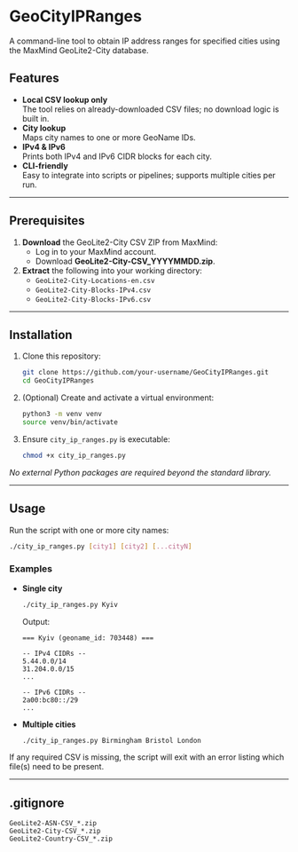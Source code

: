 # GeoCityIPRanges
A command-line tool to obtain IP address ranges for specified cities using the MaxMind GeoLite2-City database.


## Features

- **Local CSV lookup only**  
  The tool relies on already-downloaded CSV files; no download logic is built in.  
- **City lookup**  
  Maps city names to one or more GeoName IDs.  
- **IPv4 & IPv6**  
  Prints both IPv4 and IPv6 CIDR blocks for each city.  
- **CLI-friendly**  
  Easy to integrate into scripts or pipelines; supports multiple cities per run.

---

## Prerequisites

1. **Download** the GeoLite2-City CSV ZIP from MaxMind:  
   - Log in to your MaxMind account.  
   - Download **GeoLite2-City-CSV_YYYYMMDD.zip**.  
2. **Extract** the following into your working directory:  
   - `GeoLite2-City-Locations-en.csv`  
   - `GeoLite2-City-Blocks-IPv4.csv`  
   - `GeoLite2-City-Blocks-IPv6.csv`

---

## Installation

1. Clone this repository:  
   ```bash
   git clone https://github.com/your-username/GeoCityIPRanges.git
   cd GeoCityIPRanges
   ```
2. (Optional) Create and activate a virtual environment:  
   ```bash
   python3 -m venv venv
   source venv/bin/activate
   ```
3. Ensure `city_ip_ranges.py` is executable:  
   ```bash
   chmod +x city_ip_ranges.py
   ```

_No external Python packages are required beyond the standard library._

---

## Usage

Run the script with one or more city names:

```bash
./city_ip_ranges.py [city1] [city2] [...cityN]
```

### Examples

- **Single city**  
  ```bash
  ./city_ip_ranges.py Kyiv
  ```
  Output:
  ```
  === Kyiv (geoname_id: 703448) ===

  -- IPv4 CIDRs --
  5.44.0.0/14
  31.204.0.0/15
  ...

  -- IPv6 CIDRs --
  2a00:bc80::/29
  ...
  ```

- **Multiple cities**  
  ```bash
  ./city_ip_ranges.py Birmingham Bristol London
  ```

If any required CSV is missing, the script will exit with an error listing which file(s) need to be present.

---

## .gitignore

```gitignore
GeoLite2-ASN-CSV_*.zip
GeoLite2-City-CSV_*.zip
GeoLite2-Country-CSV_*.zip
```
